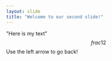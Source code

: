 ```yaml
---
layout: slide
title: "Welcome to our second slide!"
---
```

"Here is my text" $$frac{1}{2}$$
Use the left arrow to go back!
